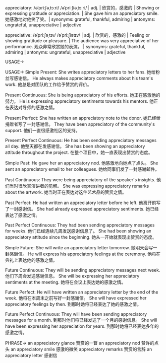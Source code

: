appreciatory: /əˈpriːʃəˌtɔːri/ /əˈpriːʃiəˌtɔːri/ | adj. | 欣赏的，感激的 | Showing or expressing gratitude or appreciation. |  She gave him an appreciatory smile. 她感激地对他笑了笑。| synonyms: grateful, thankful, admiring | antonyms: ungrateful, unappreciative | adjective

appreciative: /əˈpriːʃəˌtɪv/ /əˈpriːʃiətɪv/ | adj. | 欣赏的，感激的 |  Feeling or showing gratitude or pleasure. | The audience was very appreciative of her performance. 观众非常欣赏她的表演。 | synonyms: grateful, thankful, admiring | antonyms: ungrateful, unappreciative | adjective


USAGE->

USAGE->
Simple Present:
She writes appreciatory letters to her fans. 她给粉丝写感谢信。
He always makes appreciatory comments about his team's work. 他总是对团队的工作给予赞赏的评价。

Present Continuous:
She is being appreciatory of his efforts. 她正在感激他的努力。
He is expressing appreciatory sentiments towards his mentors. 他正在表达对导师的感激之情。

Present Perfect:
She has written an appreciatory note to the donor. 她已经给捐赠者写了一封感谢信。
They have been appreciatory of the community's support.  他们一直很感激社区的支持。

Present Perfect Continuous:
He has been sending appreciatory messages all day. 他整天都在发感谢信。
She has been showing an appreciatory attitude throughout the project. 在整个项目中，她一直表现出赞赏的态度。

Simple Past:
He gave her an appreciatory nod. 他感激地向她点了点头。
She sent an appreciatory email to her colleagues. 她给同事们发了一封感谢邮件。

Past Continuous:
They were being appreciatory of the speaker's insights. 他们当时很欣赏演讲者的见解。
She was expressing appreciatory remarks about the artwork. 她当时正在表达对这件艺术品的赞赏之情。

Past Perfect:
He had written an appreciatory letter before he left. 他离开前写了一封感谢信。
She had already expressed appreciatory sentiments. 她已经表达了感激之情。

Past Perfect Continuous:
They had been sending appreciatory messages for weeks. 他们已经连续几周发送感谢信息了。
She had been showing an appreciatory attitude since the beginning. 她从一开始就表现出赞赏的态度。

Simple Future:
She will write an appreciatory letter tomorrow. 她明天会写一封感谢信。
He will express his appreciatory feelings at the ceremony. 他将在典礼上表达他的感激之情。

Future Continuous:
They will be sending appreciatory messages next week. 他们下周会发送感谢信息。
She will be expressing her appreciatory sentiments at the meeting. 她将在会议上表达她的感激之情。

Future Perfect:
He will have written an appreciatory letter by the end of the week. 他将在本周末之前写好一封感谢信。
She will have expressed her appreciatory feelings by then. 到那时她将已经表达了她的感激之情。

Future Perfect Continuous:
They will have been sending appreciatory messages for a month. 到那时他们将已经发送了一个月的感谢信息。
She will have been expressing her appreciation for years. 到那时她将已经表达多年的感激之情。


PHRASE->
an appreciatory glance  赞赏的一瞥
an appreciatory nod 赞许的点头
an appreciatory smile  感激的微笑
appreciatory remarks  赞赏的言辞
an appreciatory letter 感谢信
